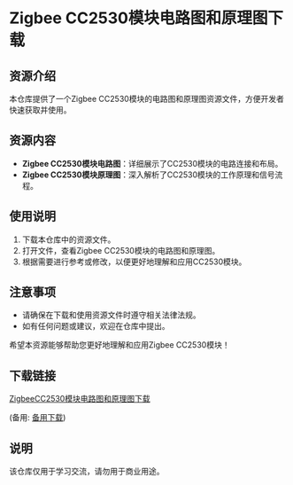 # Zigbee CC2530模块电路图和原理图下载

## 资源介绍

本仓库提供了一个Zigbee CC2530模块的电路图和原理图资源文件，方便开发者快速获取并使用。

## 资源内容

- **Zigbee CC2530模块电路图**：详细展示了CC2530模块的电路连接和布局。
- **Zigbee CC2530模块原理图**：深入解析了CC2530模块的工作原理和信号流程。

## 使用说明

1. 下载本仓库中的资源文件。
2. 打开文件，查看Zigbee CC2530模块的电路图和原理图。
3. 根据需要进行参考或修改，以便更好地理解和应用CC2530模块。

## 注意事项

- 请确保在下载和使用资源文件时遵守相关法律法规。
- 如有任何问题或建议，欢迎在仓库中提出。

希望本资源能够帮助您更好地理解和应用Zigbee CC2530模块！

## 下载链接
[ZigbeeCC2530模块电路图和原理图下载](https://pan.quark.cn/s/8e4ce8aef2fe) 

(备用: [备用下载](https://pan.baidu.com/s/1eotJMSCbpRfBUW8Gh_oGGg?pwd=1234))

## 说明

该仓库仅用于学习交流，请勿用于商业用途。
